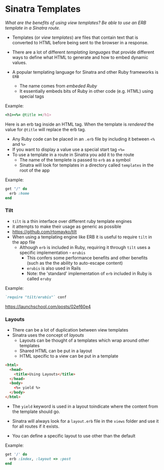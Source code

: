 # Sinatra Templates

*What are the benefits of using view templates? Be able to use an ERB template in a Sinatra route.*

  * Templates (or *view templates*) are files that contain text that is converted to HTML before being sent to the browser in a response.

  * There are a lot of different *templating languages* that provide different ways to define what HTML to generate and how to embed dynamic values.

  * A popular templating language for Sinatra and other Ruby frameworks is `ERB`
    * The name comes from *embeded Ruby*
    * It essentially embeds bits of Ruby in other code (e.g. HTML) using special tags

Example:
```ruby
<h1><%= @title ></h1>
```

Here is an erb tag inside an HTML tag. When the template is *rendered* the value for `@title` will replace the erb tag.

  * Any Ruby code can be placed in an `.erb` file by including it between `<%` and `%>`
  * If you want to display a value use a special start tag `<%=`
  * To use a template in a route in Sinatra you add it to the route
    * The name of the templete is passed to `erb` as a symbol
    * Sinatra will look for templates in a directory called `templates` in the root of the app

Example:
```ruby
get "/" do
  erb :home
end
```

### Tilt

  * `tilt` is a thin interface over different ruby template engines
  * it attempts to make their usage as generic as possible
  * https://github.com/rtomayko/tilt
  * When using a templating engine like ERB it is useful to require `tilt`  in the app file
    * Although `erb` is included in Ruby, requiring it through `tilt` uses a specific implementation - `erubis`
      * This confers some performance benefits and other benefits (such as the the ability to auto-escape content)
      * `erubis` is also used in Rails
      * Note: the 'standard' implementation of `erb` included in Ruby is called `eruby`

Example:

```ruby
`require "tilt/erubis"` conf
```

https://launchschool.com/posts/02ef60e4

### Layouts

  * There can be a lot of duplication between view templates
  * Sinatra uses the concept of *layouts*
    * Layouts can be thought of a templates which wrap around other templates
    * Shared HTML can be put in a layout
    * HTML specific to a view can be put in a template

```html
<html>
  <head>
    <title>Using Layouts</title>
  </head>
  <body>
    <%= yield %>
  </body>
</html>
```

  * The `yield` keyword is used in a layout toindicate where the content from the template should go.
  * Sinatra will always look for a `layout.erb` file in the `views` folder and use it for all routes if it exists.

  * You can define a specific layout to use other than the default

Example:
```ruby
get '/' do
  erb :index, :layout => :post
end
```
